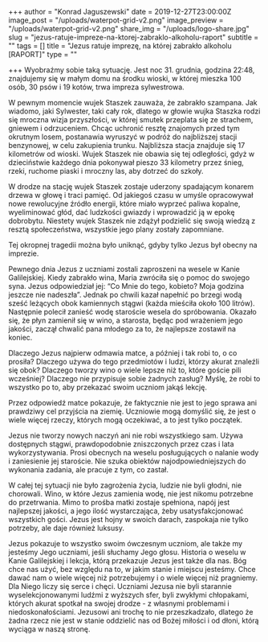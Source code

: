+++
author = "Konrad Jaguszewski"
date = 2019-12-27T23:00:00Z
image_post = "/uploads/waterpot-grid-v2.png"
image_preview = "/uploads/waterpot-grid-v2.png"
share_img = "/uploads/logo-share.jpg"
slug = "jezus-ratuje-impreze-na-ktorej-zabraklo-alkoholu-raport"
subtitle = ""
tags = []
title = "Jezus ratuje imprezę, na której zabrakło alkoholu [RAPORT]"
type = ""

+++
Wyobraźmy sobie taką sytuację. Jest noc 31. grudnia, godzina 22:48, znajdujemy się w małym domu na środku wioski, w której mieszka 100 osób, 30 psów i 19 kotów, trwa impreza sylwestrowa.

W pewnym momencie wujek Staszek zauważa, że zabrakło szampana. Jak wiadomo, jaki Sylwester, taki cały rok, dlatego w głowie wujka Staszka rodzi się mroczna wizja przyszłości, w której smutek przeplata się ze strachem, gniewem i odrzuceniem. Chcąc uchronić resztę znajomych przed tym okrutnym losem, postanawia wyruszyć w podróż do najbliższej stacji benzynowej, w celu zakupienia trunku. Najbliższa stacja znajduje się 17 kilometrów od wioski. Wujek Staszek nie obawia się tej odległości, gdyż w dzieciństwie każdego dnia pokonywał pieszo 33 kilometry przez śnieg, rzeki, ruchome piaski i mroczny las, aby dotrzeć do szkoły.

W drodze na stację wujek Staszek zostaje uderzony spadającym konarem drzewa w głowę i traci pamięć. Od jakiegoś czasu w umyśle opracowywał nowe rewolucyjne źródło energii, które miało wyprzeć paliwa kopalne, wyeliminować głód, dać ludzkości gwiazdy i wprowadzić ją w epokę dobrobytu. Niestety wujek Staszek nie zdążył podzielić się swoją wiedzą z resztą społeczeństwa, wszystkie jego plany zostały zapomniane.

Tej okropnej tragedii można było uniknąć, gdyby tylko Jezus był obecny na imprezie.

Pewnego dnia Jezus z uczniami zostali zaproszeni na wesele w Kanie Galilejskiej. Kiedy zabrakło wina, Maria zwróciła się o pomoc do swojego syna. Jezus odpowiedział jej: “Co Mnie do tego, kobieto? Moja godzina jeszcze nie nadeszła”. Jednak po chwili kazał napełnić po brzegi wodą sześć leżących obok kamiennych stągwi (każda mieściła około 100 litrów). Następnie polecił zanieść wodę staroście wesela do spróbowania. Okazało się, że płyn zamienił się w wino, a starosta, będąc pod wrażeniem jego jakości, zaczął chwalić pana młodego za to, że najlepsze zostawił na koniec.

Dlaczego Jezus najpierw odmawia matce, a później i tak robi to, o co prosiła? Dlaczego używa do tego przedmiotów i ludzi, którzy akurat znaleźli się obok? Dlaczego tworzy wino o wiele lepsze niż to, które goście pili wcześniej? Dlaczego nie przypisuje sobie żadnych zasług? Myślę, że robi to wszystko po to, aby przekazać swoim uczniom jakąś lekcję.

Przez odpowiedź matce pokazuje, że faktycznie nie jest to jego sprawa ani prawdziwy cel przyjścia na ziemię. Uczniowie mogą domyślić się, że jest o wiele więcej rzeczy, których mogą oczekiwać, a to jest tylko początek.

Jezus nie tworzy nowych naczyń ani nie robi wszystkiego sam. Używa dostępnych stągwi, prawdopodobnie zniszczonych przez czas i lata wykorzystywania. Prosi obecnych na weselu posługujących o nalanie wody i zaniesienie jej staroście. Nie szuka obiektów najodpowiedniejszych do wykonania zadania, ale pracuje z tym, co zastał.

W całej tej sytuacji nie było zagrożenia życia, ludzie nie byli głodni, nie chorowali. Wino, w które Jezus zamienia wodę, nie jest nikomu potrzebne do przetrwania. Mimo to prośba matki zostaje spełniona, napój jest najlepszej jakości, a jego ilość wystarczająca, żeby usatysfakcjonować wszystkich gości. Jezus jest hojny w swoich darach, zaspokaja nie tylko potrzeby, ale daje również luksusy.

Jezus pokazuje to wszystko swoim ówczesnym uczniom, ale także my jesteśmy Jego uczniami, jeśli słuchamy Jego głosu. Historia o weselu w Kanie Galilejskiej i lekcja, którą przekazuje Jezus jest także dla nas. Bóg chce nas użyć, bez względu na to, w jakim stanie i miejscu jesteśmy. Chce dawać nam o wiele więcej niż potrzebujemy i o wiele więcej niż pragniemy. Dla Niego liczy się serce i chęci. Uczniami Jezusa nie byli starannie wyselekcjonowanymi ludźmi z wyższych sfer, byli zwykłymi chłopakami, których akurat spotkał na swojej drodze - z własnymi problemami i niedoskonałościami. Jezusowi ani trochę to nie przeszkadzało, dlatego że żadna rzecz nie jest w stanie oddzielić nas od Bożej miłości i od dłoni, którą wyciąga w naszą stronę.